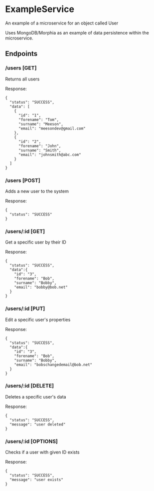 # ExampleService
An example of a microservice for an object called User

Uses MongoDB/Morphia as an example of data persistence within
the microservice.

## Endpoints

### /users [GET]
Returns all users

Response:
``` 
{
  "status": "SUCCESS",
  "data": [
    {
      "id": "1",
      "forename": "Tom",
      "surname": "Meeson",
      "email": "meesondev@gmail.com"
    },
    {
      "id": "2",
      "forename": "John",
      "surname": "Smith",
      "email": "johnsmith@abc.com"
    }
  ]
} 
```

### /users [POST]
Adds a new user to the system

Response:
```
{
  "status": "SUCCESS"
}
```

### /users/:id [GET]
Get a specific user by their ID

Response:
```
{
  "status": "SUCCESS",
  "data":{
    "id": "3",
    "forename": "Bob",
    "surname": "Bobby",
    "email": "bobby@bob.net"
  }
}
```

### /users/:id [PUT]
Edit a specific user's properties

Response:
```
{
  "status": "SUCCESS",
  "data":{
    "id": "3",
    "forename": "Bob",
    "surname": "Bobby",
    "email": "bobschangedemail@bob.net"
  }
}
```

### /users/:id [DELETE]
Deletes a specific user's data

Response:
```
{
  "status": "SUCCESS",
  "message": "user deleted"
}
```

### /users/:id [OPTIONS]
Checks if a user with given ID exists

Response:
```
{
  "status": "SUCCESS",
  "message": "user exists"
}
```
